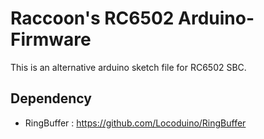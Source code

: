 # Raccoon's RC6502 Arduino-Firmware

This is an alternative arduino sketch file for RC6502 SBC.

## Dependency
* RingBuffer : https://github.com/Locoduino/RingBuffer
